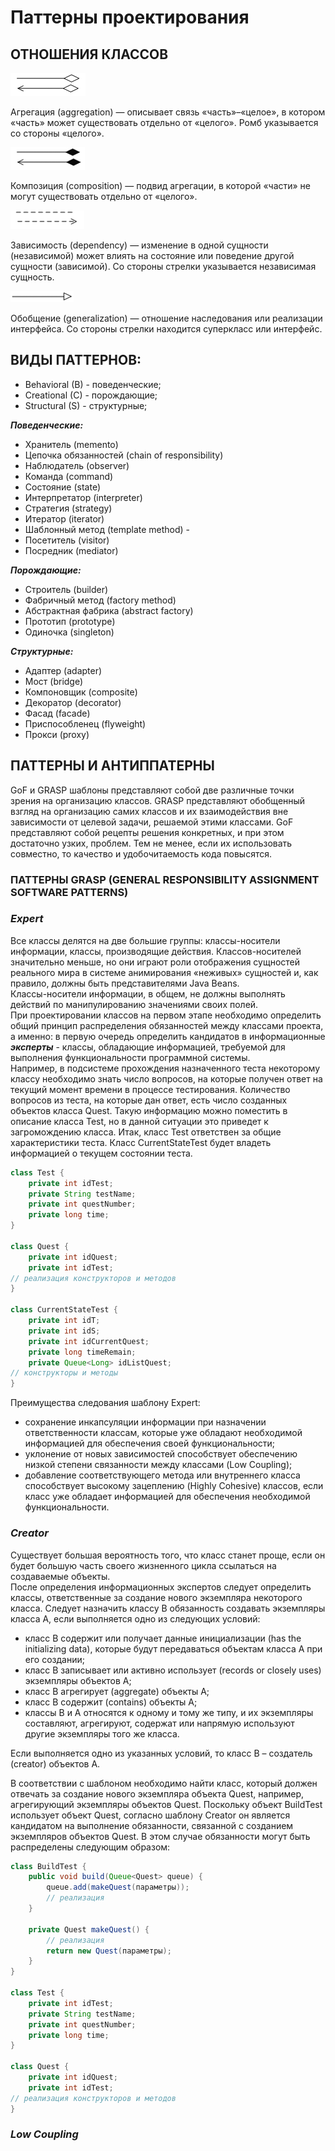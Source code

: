 # Паттерны проектирования

## ОТНОШЕНИЯ КЛАССОВ

![i1.png](/img/design_pattern/class_relations/i1.png)

Агрегация (aggregation) — описывает связь «часть»–«целое», в котором «часть»
может существовать отдельно от «целого». Ромб указывается со стороны «целого».

![i1.png](/img/design_pattern/class_relations/i2.png)

Композиция (composition) — подвид агрегации, в которой «части» не могут
существовать отдельно от «целого».

![i1.png](/img/design_pattern/class_relations/i3.png)

Зависимость (dependency) — изменение в одной сущности (независимой) может влиять
на состояние или поведение другой сущности (зависимой). Со стороны стрелки
указывается независимая сущность.

![i1.png](/img/design_pattern/class_relations/i4.png)

Обобщение (generalization) — отношение наследования или реализации интерфейса.
Со стороны стрелки находится суперкласс или интерфейс.

## ВИДЫ ПАТТЕРНОВ:

- Behavioral (B) - поведенческие;
- Creational (C) - порождающие;
- Structural (S) - структурные;

**_Поведенческие:_**

- Хранитель (memento)
- Цепочка обязанностей (chain of responsibility)
- Наблюдатель (observer)
- Команда (command)
- Состояние (state)
- Интерпретатор (interpreter)
- Стратегия (strategy)
- Итератор (iterator)
- Шаблонный метод (template method) -
- Посетитель (visitor)
- Посредник (mediator)

**_Порождающие:_**

- Строитель (builder)
- Фабричный метод (factory method)
- Абстрактная фабрика (abstract factory)
- Прототип (prototype)
- Одиночка (singleton)

**_Структурные:_**

- Адаптер (adapter)
- Мост (bridge)
- Компоновщик (composite)
- Декоратор (decorator)
- Фасад (facade)
- Приспособленец (flyweight)
- Прокси (proxy)

## ПАТТЕРНЫ И АНТИППАТЕРНЫ

GoF и GRASP шаблоны представляют собой две различные точки зрения
на организацию классов. GRASP представляют обобщенный взгляд на организацию
самих классов и их взаимодействия вне зависимости от целевой задачи,
решаемой этими классами. GoF представляют собой рецепты решения конкретных, и
при этом достаточно узких, проблем. Тем не менее, если их использовать
совместно, то качество и удобочитаемость кода повысятся.

### ПАТТЕРНЫ GRASP (GENERAL RESPONSIBILITY ASSIGNMENT SOFTWARE PATTERNS)

### _Expert_

Все классы делятся на две большие группы: классы-носители информации,
классы, производящие действия. Классов-носителей значительно меньше, но они
играют роли отображения сущностей реального мира в системе анимирования
«неживых» сущностей и, как правило, должны быть представителями Java Beans.  
Классы-носители информации, в общем, не должны выполнять действий
по манипулированию значениями своих полей.  
При проектировании классов на первом этапе необходимо определить общий принцип
распределения обязанностей между классами проекта, а именно:
в первую очередь определить кандидатов в информационные **_эксперты_** -
классы, обладающие информацией, требуемой для выполнения функциональности
программной системы.  
Например, в подсистеме прохождения назначенного теста некоторому классу
необходимо знать число вопросов, на которые получен ответ на текущий
момент времени в процессе тестирования. Количество вопросов из теста, на которые
дан ответ, есть число созданных объектов класса Quest. Такую информацию можно
поместить в описание класса Test, но в данной ситуации это приведет к
загромождению класса. Итак, класс Test ответствен за общие характеристики теста.
Класс CurrentStateTest будет владеть информацией о текущем состоянии теста.

```java
class Test {
    private int idTest;
    private String testName;
    private int questNumber;
    private long time;
}

class Quest {
    private int idQuest;
    private int idTest;
// реализация конструкторов и методов
}

class CurrentStateTest {
    private int idT;
    private int idS;
    private int idCurrentQuest;
    private long timeRemain;
    private Queue<Long> idListQuest;
// конструкторы и методы
}

```

Преимущества следования шаблону Expert:

- сохранение инкапсуляции информации при назначении ответственности
  классам, которые уже обладают необходимой информацией для обеспечения своей
  функциональности;
- уклонение от новых зависимостей способствует обеспечению низкой степени
  связанности между классами (Low Coupling);
- добавление соответствующего метода или внутреннего класса способствует
  высокому зацеплению (Highly Cohesive) классов, если класс уже обладает
  информацией для обеспечения необходимой функциональности.

### _Creator_

Существует большая вероятность того, что класс станет проще, если он будет
большую часть своего жизненного цикла ссылаться на создаваемые объекты.  
После определения информационных экспертов следует определить классы,
ответственные за создание нового экземпляра некоторого класса. Следует
назначить классу B обязанность создавать экземпляры класса A, если выполняется
одно из следующих условий:

- класс В содержит или получает данные инициализации (has the initializing
  data), которые будут передаваться объектам класса А при его создании;
- класс В записывает или активно использует (records or closely uses) экземпляры
  объектов А;
- класс В агрегирует (aggregate) объекты А;
- класс В содержит (contains) объекты А;
- классы B и A относятся к одному и тому же типу, и их экземпляры составляют,
  агрегируют, содержат или напрямую используют другие экземпляры того же класса.

Если выполняется одно из указанных условий, то класс В – создатель (creator)
объектов А.

В соответствии с шаблоном необходимо найти класс, который должен отвечать за
создание нового экземпляра объекта Quest, например, агрегирующий экземпляры
объектов Quest. Поскольку объект BuildTest использует объект Quest,
согласно шаблону Creator он является кандидатом на выполнение обязанности,
связанной с созданием экземпляров объектов Quest. В этом случае обязанности
могут быть распределены следующим образом:

```java
class BuildTest {
    public void build(Queue<Quest> queue) {
        queue.add(makeQuest(параметры));
        // реализация
    }

    private Quest makeQuest() {
        // реализация
        return new Quest(параметры);
    }
}

class Test {
    private int idTest;
    private String testName;
    private int questNumber;
    private long time;
}

class Quest {
    private int idQuest;
    private int idTest;
// реализация конструкторов и методов
}

```

### _Low Coupling_

